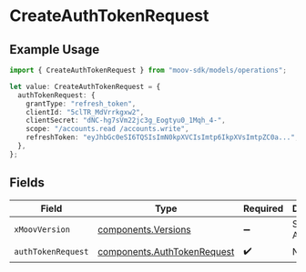 # CreateAuthTokenRequest

## Example Usage

```typescript
import { CreateAuthTokenRequest } from "moov-sdk/models/operations";

let value: CreateAuthTokenRequest = {
  authTokenRequest: {
    grantType: "refresh_token",
    clientId: "5clTR_MdVrrkgxw2",
    clientSecret: "dNC-hg7sVm22jc3g_Eogtyu0_1Mqh_4-",
    scope: "/accounts.read /accounts.write",
    refreshToken: "eyJhbGc0eSI6TQSIsImN0kpXVCIsImtp6IkpXVsImtpZC0a...",
  },
};
```

## Fields

| Field                                                                      | Type                                                                       | Required                                                                   | Description                                                                |
| -------------------------------------------------------------------------- | -------------------------------------------------------------------------- | -------------------------------------------------------------------------- | -------------------------------------------------------------------------- |
| `xMoovVersion`                                                             | [components.Versions](../../models/components/versions.md)                 | :heavy_minus_sign:                                                         | Specify an API version.                                                    |
| `authTokenRequest`                                                         | [components.AuthTokenRequest](../../models/components/authtokenrequest.md) | :heavy_check_mark:                                                         | N/A                                                                        |